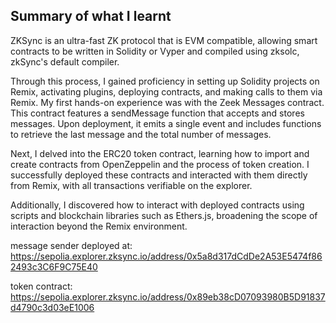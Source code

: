 ## Summary of what I learnt

ZKSync is an ultra-fast ZK protocol that is EVM compatible, allowing smart contracts to be written in Solidity or Vyper and compiled using zksolc, zkSync's default compiler.

Through this process, I gained proficiency in setting up Solidity projects on Remix, activating plugins, deploying contracts, and making calls to them via Remix. My first hands-on experience was with the Zeek Messages contract. This contract features a sendMessage function that accepts and stores messages. Upon deployment, it emits a single event and includes functions to retrieve the last message and the total number of messages.

Next, I delved into the ERC20 token contract, learning how to import and create contracts from OpenZeppelin and the process of token creation. I successfully deployed these contracts and interacted with them directly from Remix, with all transactions verifiable on the explorer.

Additionally, I discovered how to interact with deployed contracts using scripts and blockchain libraries such as Ethers.js, broadening the scope of interaction beyond the Remix environment.


message sender deployed at: https://sepolia.explorer.zksync.io/address/0x5a8d317dCdDe2A53E5474f862493c3C6F9C75E40

token contract: https://sepolia.explorer.zksync.io/address/0x89eb38cD07093980B5D91837d4790c3d03eE1006

